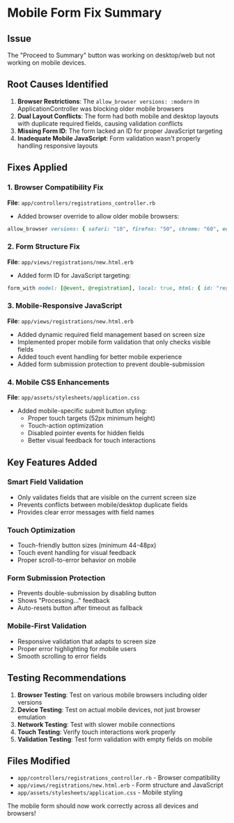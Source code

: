 # Mobile Form Fix Summary

## Issue
The "Proceed to Summary" button was working on desktop/web but not working on mobile devices.

## Root Causes Identified
1. **Browser Restrictions**: The `allow_browser versions: :modern` in ApplicationController was blocking older mobile browsers
2. **Dual Layout Conflicts**: The form had both mobile and desktop layouts with duplicate required fields, causing validation conflicts
3. **Missing Form ID**: The form lacked an ID for proper JavaScript targeting
4. **Inadequate Mobile JavaScript**: Form validation wasn't properly handling responsive layouts

## Fixes Applied

### 1. Browser Compatibility Fix
**File**: `app/controllers/registrations_controller.rb`
- Added browser override to allow older mobile browsers:
```ruby
allow_browser versions: { safari: "10", firefox: "50", chrome: "60", edge: "15", opera: "47" }
```

### 2. Form Structure Fix
**File**: `app/views/registrations/new.html.erb`
- Added form ID for JavaScript targeting:
```ruby
form_with model: [@event, @registration], local: true, html: { id: "registration-form" }
```

### 3. Mobile-Responsive JavaScript
**File**: `app/views/registrations/new.html.erb`
- Added dynamic required field management based on screen size
- Implemented proper mobile form validation that only checks visible fields
- Added touch event handling for better mobile experience
- Added form submission protection to prevent double-submission

### 4. Mobile CSS Enhancements
**File**: `app/assets/stylesheets/application.css`
- Added mobile-specific submit button styling:
  - Proper touch targets (52px minimum height)
  - Touch-action optimization
  - Disabled pointer events for hidden fields
  - Better visual feedback for touch interactions

## Key Features Added

### Smart Field Validation
- Only validates fields that are visible on the current screen size
- Prevents conflicts between mobile/desktop duplicate fields
- Provides clear error messages with field names

### Touch Optimization
- Touch-friendly button sizes (minimum 44-48px)
- Touch event handling for visual feedback
- Proper scroll-to-error behavior on mobile

### Form Submission Protection
- Prevents double-submission by disabling button
- Shows "Processing..." feedback
- Auto-resets button after timeout as fallback

### Mobile-First Validation
- Responsive validation that adapts to screen size
- Proper error highlighting for mobile users
- Smooth scrolling to error fields

## Testing Recommendations

1. **Browser Testing**: Test on various mobile browsers including older versions
2. **Device Testing**: Test on actual mobile devices, not just browser emulation
3. **Network Testing**: Test with slower mobile connections
4. **Touch Testing**: Verify touch interactions work properly
5. **Validation Testing**: Test form validation with empty fields on mobile

## Files Modified
- `app/controllers/registrations_controller.rb` - Browser compatibility
- `app/views/registrations/new.html.erb` - Form structure and JavaScript
- `app/assets/stylesheets/application.css` - Mobile styling

The mobile form should now work correctly across all devices and browsers!

